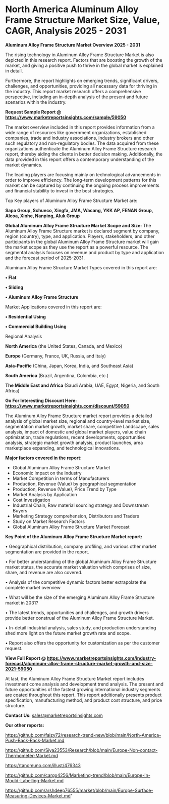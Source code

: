 # North America Aluminum Alloy Frame Structure Market Size, Value, CAGR, Analysis 2025 - 2031

<Strong> Aluminum Alloy Frame Structure Market Overview 2025 - 2031</strong>

The rising technology in Aluminum Alloy Frame Structure Market is also depicted in this research report. Factors that are boosting the growth of the market, and giving a positive push to thrive in the global market is explained in detail.

Furthermore, the report highlights on emerging trends, significant drivers, challenges, and opportunities, providing all necessary data for thriving in the industry. This report market research offers a comprehensive perspective, including an in-depth analysis of the present and future scenarios within the industry.

<strong>Request Sample Report @ <a href=https://www.marketreportsinsights.com/sample/59050>https://www.marketreportsinsights.com/sample/59050</a></strong>

The market overview included in this report provides information from a wide range of resources like government organizations, established companies, trade and industry associations, industry brokers and other such regulatory and non-regulatory bodies. The data acquired from these organizations authenticate the Aluminum Alloy Frame Structure research report, thereby aiding the clients in better decision making. Additionally, the data provided in this report offers a contemporary understanding of the market dynamics.

The leading players are focusing mainly on technological advancements in order to improve efficiency. The long-term development patterns for this market can be captured by continuing the ongoing process improvements and financial stability to invest in the best strategies.

Top Key players of Aluminum Alloy Frame Structure Market are:

<strong>Sapa Group, Schueco, Xingfa, JMA, Wacang, YKK AP, FENAN Group, Alcoa, Xinhe, Nanping, Aluk Group</strong>

<strong><b>Global Aluminum Alloy Frame Structure Market Scope and Size:</b></strong>
The Aluminum Alloy Frame Structure market is declared segment by company, region (country), type, and application. Players, stakeholders, and other participants in the global Aluminum Alloy Frame Structure market will gain the market scope as they use the report as a powerful resource. The segmental analysis focuses on revenue and product by type and application and the forecast period of 2025-2031.

Aluminum Alloy Frame Structure Market Types covered in this report are:

<strong>• Flat

• Sliding

• Aluminum Alloy Frame Structure</strong>

Market Applications covered in this report are:

<strong>• Residential Using

• Commercial Building Using</strong> 

Regional Analysis

<strong>North America</strong> (the United States, Canada, and Mexico)

<strong>Europe</strong> (Germany, France, UK, Russia, and Italy)

<strong>Asia-Pacific</strong> (China, Japan, Korea, India, and Southeast Asia)

<strong>South America</strong> (Brazil, Argentina, Colombia, etc.)

<strong>The Middle East and Africa</strong> (Saudi Arabia, UAE, Egypt, Nigeria, and South Africa)

<strong>Go For Interesting Discount Here: <a href=https://www.marketreportsinsights.com/discount/59050>https://www.marketreportsinsights.com/discount/59050</a></strong>

The Aluminum Alloy Frame Structure market report provides a detailed analysis of global market size, regional and country-level market size, segmentation market growth, market share, competitive Landscape, sales analysis, impact of domestic and global market players, value chain optimization, trade regulations, recent developments, opportunities analysis, strategic market growth analysis, product launches, area marketplace expanding, and technological innovations.

<strong><b>Major factors covered in the report:</b></strong>
<ul>
  <li>Global Aluminum Alloy Frame Structure Market </li>
  <li>Economic Impact on the Industry</li>
  <li>Market Competition in terms of Manufacturers</li>
  <li>Production, Revenue (Value) by geographical segmentation</li>
  <li>Production, Revenue (Value), Price Trend by Type</li>
  <li>Market Analysis by Application</li>
  <li>Cost Investigation</li>
  <li>Industrial Chain, Raw material sourcing strategy and Downstream Buyers</li>
  <li>Marketing Strategy comprehension, Distributors and Traders</li>
  <li>Study on Market Research Factors</li>
  <li>Global Aluminum Alloy Frame Structure Market Forecast</li>
</ul>

<strong><b>Key Point of the Aluminum Alloy Frame Structure Market report:</b></strong>

• Geographical distribution, company profiling, and various other market segmentation are provided in the report.

• For better understanding of the global Aluminum Alloy Frame Structure market status, the accurate market valuation which comprises of size, share, and revenue are also covered.

• Analysis of the competitive dynamic factors better extrapolate the complete market overview

• What will be the size of the emerging Aluminum Alloy Frame Structure market in 2031?

• The latest trends, opportunities and challenges, and growth drivers provide better construal of the Aluminum Alloy Frame Structure Market.

• In-detail industrial analysis, sales study, and production understanding shed more light on the future market growth rate and scope.

• Report also offers the opportunity for customization as per the customer request.

<strong><b>View Full Report @ <a href=https://www.marketreportsinsights.com/industry-forecast/aluminum-alloy-frame-structure-market-growth-and-size-2021-59050>https://www.marketreportsinsights.com/industry-forecast/aluminum-alloy-frame-structure-market-growth-and-size-2021-59050</a></b></strong>


At last, the Aluminum Alloy Frame Structure Market report includes investment come analysis and development trend analysis. The present and future opportunities of the fastest growing international industry segments are coated throughout this report. This report additionally presents product specification, manufacturing method, and product cost structure, and price structure.

<strong>Contact Us:</strong>
sales@marketreportsinsights.com

<strong>Our other reports:</strong>

<a href=https://github.com/faizy72/research-trend-new/blob/main/North-America-Push-Back-Rack-Market.md>https://github.com/faizy72/research-trend-new/blob/main/North-America-Push-Back-Rack-Market.md</a>

<a href=https://github.com/Siya23553/Research/blob/main/Europe-Non-contact-Thermometer-Market.md>https://github.com/Siya23553/Research/blob/main/Europe-Non-contact-Thermometer-Market.md</a>

<a href=https://tanomuno.com/illust/476343>https://tanomuno.com/illust/476343</a>

<a href=https://github.com/cargo4256/Marketing-trend/blob/main/Europe-In-Mould-Labelling-Market.md>https://github.com/cargo4256/Marketing-trend/blob/main/Europe-In-Mould-Labelling-Market.md</a>

<a href=https://github.com/arshdeep76555/market/blob/main/Europe-Surface-Measuring-Devices-Market.md>https://github.com/arshdeep76555/market/blob/main/Europe-Surface-Measuring-Devices-Market.md</a>"
